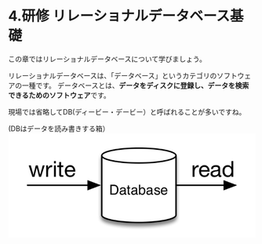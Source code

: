 # 4.研修 リレーショナルデータベース基礎
この章ではリレーショナルデータベースについて学びましょう。

リレーショナルデータベースは、「データベース」というカテゴリのソフトウェアの一種です。
データベースとは、**データをディスクに登録し、データを検索できるためのソフトウェア**です。

現場では省略してDB(ディービー・デービー）と呼ばれることが多いですね。

(DBはデータを読み書きする箱）
![](../images/image-04-0001.png)